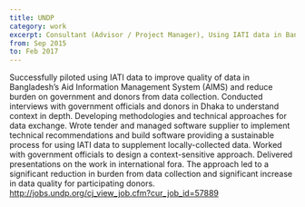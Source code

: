```yaml
---
title: UNDP
category: work
excerpt: Consultant (Advisor / Project Manager), Using IATI data in Bangladesh AIMS
from: Sep 2015
to: Feb 2017
---
```

Successfully piloted using IATI data to improve quality of data in Bangladesh’s Aid Information Management System (AIMS) and reduce burden on government and donors from data collection. Conducted interviews with government officials and donors in Dhaka to understand context in depth. Developing methodologies and technical approaches for data exchange. Wrote tender and managed software supplier to implement technical recommendations and build software providing a sustainable process for using IATI data to supplement locally-collected data. Worked with government officials to design a context-sensitive approach. Delivered presentations on the work in international fora. The approach led to a significant reduction in burden from data collection and significant increase in data quality for participating donors.  http://jobs.undp.org/cj_view_job.cfm?cur_job_id=57889